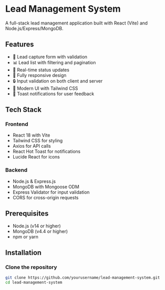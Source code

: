# Lead Management System

A full-stack lead management application built with React (Vite) and Node.js/Express/MongoDB.

## Features

- 📝 Lead capture form with validation
- 📊 Lead list with filtering and pagination
- 🔄 Real-time status updates
- 📱 Fully responsive design
- 🔒 Input validation on both client and server
- 🎨 Modern UI with Tailwind CSS
- 🔔 Toast notifications for user feedback

## Tech Stack

### Frontend
- React 18 with Vite
- Tailwind CSS for styling
- Axios for API calls
- React Hot Toast for notifications
- Lucide React for icons

### Backend
- Node.js & Express.js
- MongoDB with Mongoose ODM
- Express Validator for input validation
- CORS for cross-origin requests

## Prerequisites

- Node.js (v14 or higher)
- MongoDB (v4.4 or higher)
- npm or yarn

## Installation

### Clone the repository
```bash
git clone https://github.com/yourusername/lead-management-system.git
cd lead-management-system